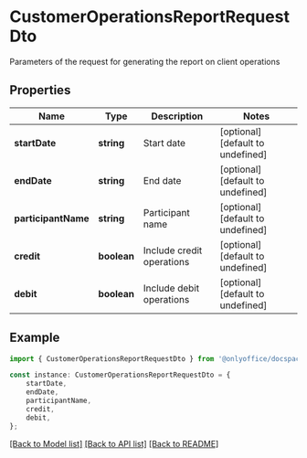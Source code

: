 # CustomerOperationsReportRequestDto

Parameters of the request for generating the report on client operations

## Properties

Name | Type | Description | Notes
------------ | ------------- | ------------- | -------------
**startDate** | **string** | Start date | [optional] [default to undefined]
**endDate** | **string** | End date | [optional] [default to undefined]
**participantName** | **string** | Participant name | [optional] [default to undefined]
**credit** | **boolean** | Include credit operations | [optional] [default to undefined]
**debit** | **boolean** | Include debit operations | [optional] [default to undefined]

## Example

```typescript
import { CustomerOperationsReportRequestDto } from '@onlyoffice/docspace-api-sdk';

const instance: CustomerOperationsReportRequestDto = {
    startDate,
    endDate,
    participantName,
    credit,
    debit,
};
```

[[Back to Model list]](../README.md#documentation-for-models) [[Back to API list]](../README.md#documentation-for-api-endpoints) [[Back to README]](../README.md)

